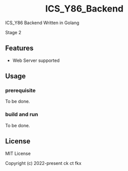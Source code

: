 <h1 align="center"> 
ICS_Y86_Backend
<br>
</h1>

ICS_Y86 Backend Written in Golang

Stage 2

## Features

- Web Server supported

## Usage

### prerequisite

To be done.

### build and run

To be done.

## License

MIT License

Copyright (c) 2022-present ck ct fkx